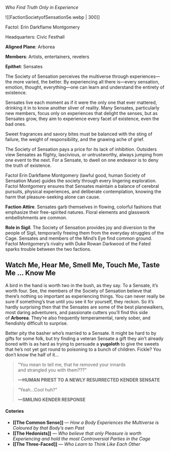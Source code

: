 *Who Find Truth Only in Experience*

![[FactionSocietyofSensation5e.webp | 300]]

Factol: Erin Darkflame Montgomery

Headquarters: Civic Festhall

**Aligned Plane**: Arborea

**Members**: Artists, entertainers, revelers

**Epithet**: Sensates

The Society of Sensation perceives the multiverse through experiences—the more varied, the better. By experiencing all there is—every sensation, emotion, thought, everything—one can learn and understand the entirety of existence.

Sensates live each moment as if it were the only one that ever mattered, drinking it in to know another sliver of reality. Many Sensates, particularly new members, focus only on experiences that delight the senses, but as Sensates grow, they aim to experience every facet of existence, even the bad ones.

Sweet fragrances and savory bites must be balanced with the sting of failure, the weight of responsibility, and the gnawing ache of grief.

The Society of Sensation pays a price for its lack of inhibition. Outsiders view Sensates as flighty, lascivious, or untrustworthy, always jumping from one event to the next. For a Sensate, to dwell on one endeavor is to deny the truth of existence.

Factol Erin Darkflame Montgomery (lawful good, human Society of Sensation Muse) guides the society through every lingering exploration. Factol Montgomery ensures that Sensates maintain a balance of cerebral pursuits, physical experiences, and deliberate contemplation, knowing the harm that pleasure-seeking alone can cause.

**Faction Attire**. Sensates garb themselves in flowing, colorful fashions that emphasize their free-spirited natures. Floral elements and glasswork embellishments are common.

**Role in Sigil**. The Society of Sensation provides joy and diversion to the people of Sigil, temporarily freeing them from the everyday struggles of the Cage. Sensates and members of the Mind’s Eye find common ground. Factol Montgomery’s rivalry with Duke Rowan Darkwood of the Fated sparks trouble between the two factions.

## Watch Me, Hear Me, Smell Me, Touch Me, Taste Me ... Know Me

A bird in the hand is worth two in the bush, as they say. To a Sensate, it’s worth four. See, the members of the Society of Sensation believe that there’s nothing so important as experiencing things. You can never really be sure if something’s true until you see it for yourself, they reckon. So it’s hardly surprising then that the Sensates are some of the best planewalkers, most daring adventurers, and passionate cutters you’ll find this side of **Arborea**. They’re also frequently temperamental, rarely sober, and fiendishly difficult to surprise.

Better pity the basher who’s married to a Sensate. It might be hard to by gifts for some folk, but try finding a veteran Sensate a gift they ain’t already bored with is as hard as trying to persuade a **yugoloth** to give the sweets that he’s not yet got round to poisoning to a bunch of children. Fickle? You don’t know the half of it…

> “You mean to tell me, that he removed your innards  
> and strangled you with them???”
> 
> **—HUMAN PRIEST TO A NEWLY RESURRECTED KENDER SENSATE**

> “Yeah…Cool huh?”
> 
> **—SMILING KENDER RESPONSE**


#### Coteries

- **[[The Common Sense]]** — _How a Body Experiences the Multiverse is Coloured by that Body’s own Past_
- **[[The Hedonists]]** — _Who believe that only Pleasure is worth Experiencing and hold the most Controversial Parties in the Cage_
- **[[The Three-Faced]]** — _Who Learn to Think Like Each Other_